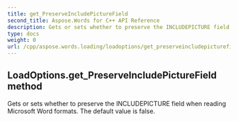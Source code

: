 ```yaml
---
title: get_PreserveIncludePictureField
second_title: Aspose.Words for C++ API Reference
description: Gets or sets whether to preserve the INCLUDEPICTURE field when reading Microsoft Word formats. The default value is false. 
type: docs
weight: 0
url: /cpp/aspose.words.loading/loadoptions/get_preserveincludepicturefield/
---
```

## LoadOptions.get_PreserveIncludePictureField method


Gets or sets whether to preserve the INCLUDEPICTURE field when reading Microsoft Word formats. The default value is false. 

